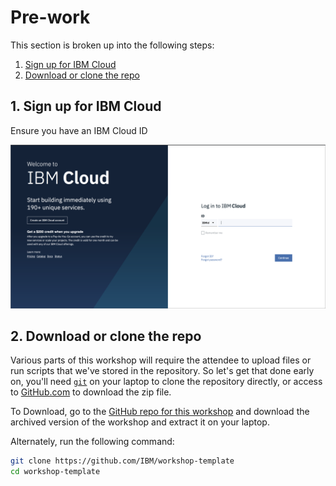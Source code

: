 # Pre-work

This section is broken up into the following steps:

1. [Sign up for IBM Cloud](pre-work.md#1-sign-up-for-ibm-cloud)
2. [Download or clone the repo](pre-work.md#2-download-or-clone-the-repo)

## 1. Sign up for IBM Cloud

Ensure you have an IBM Cloud ID

![Cloud Sign up](../.gitbook/assets/ibm-cloud-sign-up.png)

## 2. Download or clone the repo

Various parts of this workshop will require the attendee to upload files or run scripts that we've stored in the repository. So let's get that done early on, you'll need [`git`](https://git-scm.com) on your laptop to clone the repository directly, or access to [GitHub.com](https://github.com/) to download the zip file.

To Download, go to the [GitHub repo for this workshop](https://github.com/IBM/workshop-template) and download the archived version of the workshop and extract it on your laptop.

Alternately, run the following command:

```bash
git clone https://github.com/IBM/workshop-template
cd workshop-template
```

